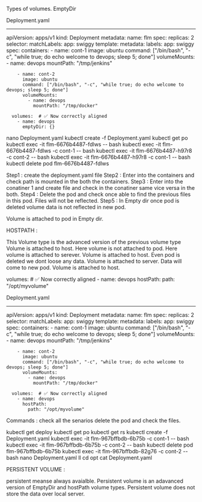 Types of volumes.
EmptyDir

Deployment.yaml 

---
apiVersion: apps/v1
kind: Deployment
metadata:
  name: flm
spec:
  replicas: 2
  selector:
    matchLabels:
      app: swiggy
  template:
    metadata:
      labels:
        app: swiggy
    spec:
      containers:
        - name: cont-1
          image: ubuntu
          command: ["/bin/bash", "-c", "while true; do echo welcome to devops; sleep 5; done"]
          volumeMounts:
            - name: devops
              mountPath: "/tmp/jenkins"

        - name: cont-2
          image: ubuntu
          command: ["/bin/bash", "-c", "while true; do echo welcome to devops; sleep 5; done"]
          volumeMounts:
            - name: devops
              mountPath: "/tmp/docker"

      volumes:  # ✅ Now correctly aligned
        - name: devops
          emptyDir: {}












nano Deployment.yaml
kubectl create -f Deployment.yaml
kubectl get po
kubectl exec -it flm-6676b4487-fdlws -- bash
kubectl exec -it flm-6676b4487-fdlws -c cont-1 -- bash
kubectl exec -it flm-6676b4487-h97r8 -c cont-2 -- bash
kubectl exec -it flm-6676b4487-h97r8 -c cont-1 -- bash
kubectl delete pod flm-6676b4487-fdlws

Step1 : create the deployment.yaml file
Step2 : Enter into the containers and check path is mounted in the both the containers.
Step3 : Enter into the conatiner 1 and create file and check in the conatiner same vice versa in the both.
Step4 : Delete the pod and check once able to find the previous files in this pod. Files will not be reflected.
Step5 : In Empty dir once pod is deleted volume data is not reflected in new pod.

Volume is attached to pod in Empty dir.




HOSTPATH :

This Volume type is the advanced version of the previous volume type
Volume is attached to host.
Here volume is not attached to pod.
Here volume is attached to serever.
Volume is attached to host.
Even pod is deleted we dont loose any data.
Volume is attached to server.
Data will come to new pod.
Volume is attached to host.

volumes:  # ✅ Now correctly aligned
        - name: devops
          hostPath:
            path: "/opt/myvolume"


Deployment.yaml


---
apiVersion: apps/v1
kind: Deployment
metadata:
  name: flm
spec:
  replicas: 2
  selector:
    matchLabels:
      app: swiggy
  template:
    metadata:
      labels:
        app: swiggy
    spec:
      containers:
        - name: cont-1
          image: ubuntu
          command: ["/bin/bash", "-c", "while true; do echo welcome to devops; sleep 5; done"]
          volumeMounts:
            - name: devops
              mountPath: "/tmp/jenkins"

        - name: cont-2
          image: ubuntu
          command: ["/bin/bash", "-c", "while true; do echo welcome to devops; sleep 5; done"]
          volumeMounts:
            - name: devops
              mountPath: "/tmp/docker"

      volumes:  # ✅ Now correctly aligned
        - name: devops
          hostPath:
            path: "/opt/myvolume"



Commands :  check all the senarios delete the pod and check the files. 

kubectl get deploy
kubectl get po
kubectl get rs
kubectl create -f Deployment.yaml
kubectl exec -it flm-967bffbdb-6b75b -c cont-1 -- bash
kubectl exec -it flm-967bffbdb-6b75b -c cont-2 -- bash
kubectl delete pod flm-967bffbdb-6b75b
kubectl exec -it flm-967bffbdb-82g76 -c cont-2 -- bash
nano Deployment.yaml
ll
cd opt
cat Deployment.yaml


PERSISTENT VOLUME :

persistent meanse always avaialble.
Persistent volume is an adavanced version of EmptyDir and hostPath volume
types.
Persistent  volume does not store the data over local server.

